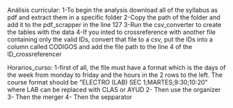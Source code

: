 Análisis curricular:
1-To begin the analysis download all of the syllabus as pdf and extract them in a specific folder
2-Copy the path of the folder and add it to the pdf_scrapper in the line 127
3-Run the csv_converter to create the tables with the data
4-If you inted to crossreference with another file containing only the valid IDs, convert that file to a csv, put the IDs into a column called CODIGOS and add the file path to the line 4 of the ID_crossreferencer

Horarios_curso:
1-first of all, the file must have a format which is the days of the week from monday to friday and the hours in the 2 rows to the left. The course format should be "ELECTRO (LAB) SEC 1;MARTES;9:30;10:20" where LAB can be replaced with CLAS or AYUD
2- Then use the organizer
3- Then the merger
4- Then the sepparator